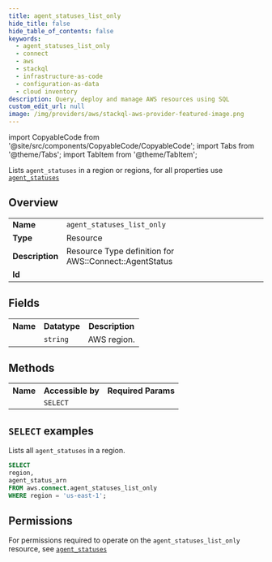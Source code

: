 ```yaml
---
title: agent_statuses_list_only
hide_title: false
hide_table_of_contents: false
keywords:
  - agent_statuses_list_only
  - connect
  - aws
  - stackql
  - infrastructure-as-code
  - configuration-as-data
  - cloud inventory
description: Query, deploy and manage AWS resources using SQL
custom_edit_url: null
image: /img/providers/aws/stackql-aws-provider-featured-image.png
---
```


import CopyableCode from '@site/src/components/CopyableCode/CopyableCode';
import Tabs from '@theme/Tabs';
import TabItem from '@theme/TabItem';

Lists <code>agent_statuses</code> in a region or regions, for all properties use <a href="/providers/aws/serviceName/agent_statuses/"><code>agent_statuses</code></a>

## Overview
<table><tbody>
<tr><td><b>Name</b></td><td><code>agent_statuses_list_only</code></td></tr>
<tr><td><b>Type</b></td><td>Resource</td></tr>
<tr><td><b>Description</b></td><td>Resource Type definition for AWS::Connect::AgentStatus</td></tr>
<tr><td><b>Id</b></td><td><CopyableCode code="aws.connect.agent_statuses_list_only" /></td></tr>
</tbody></table>

## Fields
<table><tbody><tr><th>Name</th><th>Datatype</th><th>Description</th></tr><tr><td><CopyableCode code="region" /></td><td><code>string</code></td><td>AWS region.</td></tr>
</tbody></table>

## Methods

<table><tbody>
  <tr>
    <th>Name</th>
    <th>Accessible by</th>
    <th>Required Params</th>
  </tr>
  <tr>
    <td><CopyableCode code="list_resources" /></td>
    <td><code>SELECT</code></td>
    <td><CopyableCode code="region" /></td>
  </tr>
</tbody></table>

## `SELECT` examples
Lists all <code>agent_statuses</code> in a region.
```sql
SELECT
region,
agent_status_arn
FROM aws.connect.agent_statuses_list_only
WHERE region = 'us-east-1';
```


## Permissions

For permissions required to operate on the <code>agent_statuses_list_only</code> resource, see <a href="/providers/aws/connect/agent_statuses/#permissions"><code>agent_statuses</code></a>

